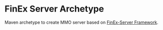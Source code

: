 # FinEx Server Archetype

Maven archetype to create MMO server based on [FinEx-Server Framework](https://github.com/zcxv/finex-server).

